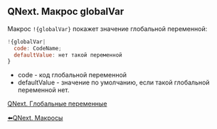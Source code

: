 ## QNext. Макрос globalVar

Макрос `!{globalVar}` покажет значение глобальной переменной:
```js 
!{globalVar|
  code: CodeName;
  defaultValue: нет такой переменной
}
```
* code - код глобальной переменной
* defaultValue - значение по умолчанию, если такой глобальной переменной нет.



[QNext. Глобальные переменные](/docs-test/_export/admin/globalvariables-about)

[⬅️QNext. Макросы](/docs-test/_export/macros)
  
